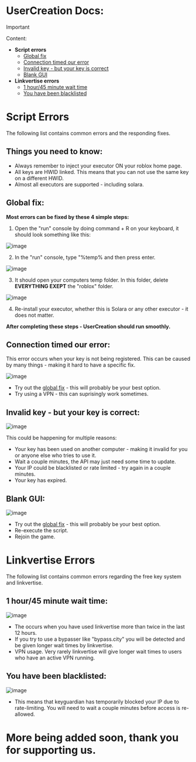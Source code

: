 # UserCreation Docs:


> [!IMPORTANT]
> Content:

- **Script errors**
  - [Global fix](https://github.com/1price/usercreation/blob/main/docs.md#global-fix)
  - [Connection timed our error](https://github.com/1price/usercreation/blob/main/docs.md#connection-timed-our-error)
  - [Invalid key - but your key is correct](https://github.com/1price/usercreation/blob/main/docs.md#invalid-key---but-your-key-is-correct)
  - [Blank GUI](https://github.com/1price/usercreation/blob/main/docs.md#blank-gui)
- **Linkvertise errors**
  - [1 hour/45 minute wait time](https://github.com/1price/usercreation/blob/main/docs.md#1-hour45-minute-wait-time)
  - [You have been blacklisted](https://github.com/1price/usercreation/blob/main/docs.md#you-have-been-blacklisted)

# Script Errors
The following list contains common errors and the responding fixes.

## Things you need to know:
- Always remember to inject your executor ON your roblox home page.
- All keys are HWID linked. This means that you can not use the same key on a different HWID.
- Almost all executors are supported - including solara.

## Global fix:
**Most errors can be fixed by these 4 simple steps:**
1. Open the "run" console by doing command + R on your keyboard, it should look something like this:

![image](https://github.com/user-attachments/assets/016eaf0c-e1fa-4210-9552-81c457f2e86f)

2. In the "run" console, type "%temp% and then press enter.

![image](https://github.com/user-attachments/assets/509dc7de-3426-49cc-8f0d-ffaded5c379c)

3. It should open your computers temp folder. In this folder, delete **EVERYTHING EXEPT** the "roblox" folder.

![image](https://github.com/user-attachments/assets/fd9e7511-4766-478c-a838-8944082b3d25)

4. Re-install your executor, whether this is Solara or any other executor - it does not matter.

**After completing these steps - UserCreation should run smoothly.**

## Connection timed our error:
This error occurs when your key is not being registered. This can be caused by many things - making it hard to have a specific fix.

![image](https://github.com/user-attachments/assets/2c580bac-c1ad-4eeb-8a98-6bc1c7b4a77b)

- Try out the [global fix](https://github.com/1price/usercreation/blob/main/docs.md#global-fix) - this will probably be your best option.
- Try using a VPN - this can suprisingly work sometimes.

## Invalid key - but your key is correct:

![image](https://github.com/user-attachments/assets/c726a90e-f6c1-49d9-aa3e-2c243a4c5c6a)

This could be happening for multiple reasons:
- Your key has been used on another computer - making it invalid for you or anyone else who tries to use it.
- Wait a couple minutes, the API may just need some time to update.
- Your IP could be blacklisted or rate limited - try again in a couple minutes.
- Your key has expired.

## Blank GUI:

![image](https://github.com/user-attachments/assets/184f457e-d9af-45a1-b897-385ce0583336)

- Try out the [global fix](https://github.com/1price/usercreation/blob/main/docs.md#global-fix) - this will probably be your best option.
- Re-execute the script.
- Rejoin the game.

# Linkvertise Errors
The following list contains common errors regarding the free key system and linkvertise.

## 1 hour/45 minute wait time:

![image](https://github.com/user-attachments/assets/b2772b41-d9aa-46e1-a47d-3537826c8fdd)

- The occurs when you have used linkvertise more than twice in the last 12 hours.
- If you try to use a bypasser like "bypass.city" you will be detected and be given longer wait times by linkvertise.
- VPN usage. Very rarely linkvertise will give longer wait times to users who have an active VPN running.

## You have been blacklisted:

![image](https://github.com/user-attachments/assets/16f28509-9584-4dd9-a670-2c52d7befcdc)

- This means that keyguardian has temporarily blocked your IP due to rate-limiting. You will need to wait a couple minutes before access is re-allowed.

# More being added soon, thank you for supporting us.
